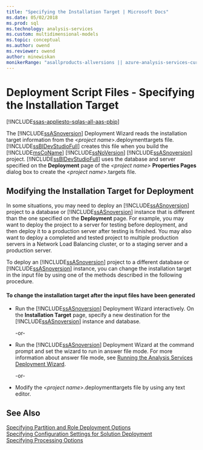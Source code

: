 ```yaml
---
title: "Specifying the Installation Target | Microsoft Docs"
ms.date: 05/02/2018
ms.prod: sql
ms.technology: analysis-services
ms.custom: multidimensional-models
ms.topic: conceptual
ms.author: owend
ms.reviewer: owend
author: minewiskan
monikerRange: "asallproducts-allversions || azure-analysis-services-current || power-bi-premium-current || >= sql-analysis-services-2016"
---
```

# Deployment Script Files - Specifying the Installation Target
[!INCLUDE[ssas-appliesto-sqlas-all-aas-pbip](../includes/ssas-appliesto-sqlas-all-aas-pbip.md)]

  The [!INCLUDE[ssASnoversion](../includes/ssasnoversion-md.md)] Deployment Wizard reads the installation target information from the \<*project name*>.deploymenttargets file. [!INCLUDE[ssBIDevStudioFull](../includes/ssbidevstudiofull-md.md)] creates this file when you build the [!INCLUDE[msCoName](../includes/msconame-md.md)] [!INCLUDE[ssNoVersion](../includes/ssnoversion-md.md)] [!INCLUDE[ssASnoversion](../includes/ssasnoversion-md.md)] project. [!INCLUDE[ssBIDevStudioFull](../includes/ssbidevstudiofull-md.md)] uses the database and server specified on the **Deployment** page of the *\<project name>* **Properties Pages** dialog box to create the \<*project name*>.targets file.  
  
## Modifying the Installation Target for Deployment  
 In some situations, you may need to deploy an [!INCLUDE[ssASnoversion](../includes/ssasnoversion-md.md)] project to a database or [!INCLUDE[ssASnoversion](../includes/ssasnoversion-md.md)] instance that is different than the one specified on the **Deployment** page. For example, you may want to deploy the project to a server for testing before deployment, and then deploy it to a production server after testing is finished. You may also want to deploy a completed and tested project to multiple production servers in a Network Load Balancing cluster, or to a staging server and a production server.  
  
 To deploy an [!INCLUDE[ssASnoversion](../includes/ssasnoversion-md.md)] project to a different database or [!INCLUDE[ssASnoversion](../includes/ssasnoversion-md.md)] instance, you can change the installation target in the input file by using one of the methods described in the following procedure.  
  
#### To change the installation target after the input files have been generated  
  
-   Run the [!INCLUDE[ssASnoversion](../includes/ssasnoversion-md.md)] Deployment Wizard interactively. On the **Installation Target** page, specify a new destination for the [!INCLUDE[ssASnoversion](../includes/ssasnoversion-md.md)] instance and database.  
  
     -or-  
  
-   Run the [!INCLUDE[ssASnoversion](../includes/ssasnoversion-md.md)] Deployment Wizard at the command prompt and set the wizard to run in answer file mode. For more information about answer file mode, see [Running the Analysis Services Deployment Wizard](../../analysis-services/deployment/running-the-analysis-services-deployment-wizard.md).  
  
     -or-  
  
-   Modify the \<*project name*>.deploymenttargets file by using any text editor.  
  
## See Also  
 [Specifying Partition and Role Deployment Options](../../analysis-services/deployment/deployment-script-files-partition-and-role-deployment-options.md)   
 [Specifying Configuration Settings for Solution Deployment](../../analysis-services/deployment/deployment-script-files-solution-deployment-config-settings.md)   
 [Specifying Processing Options](../../analysis-services/deployment/deployment-script-files-specifying-processing-options.md)  
  
  
